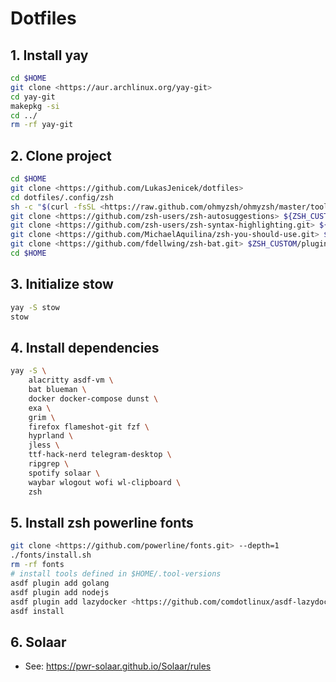 # Dotfiles

## 1. Install yay

```bash
cd $HOME
git clone <https://aur.archlinux.org/yay-git>
cd yay-git
makepkg -si
cd ../
rm -rf yay-git
```

## 2. Clone project

```bash
cd $HOME 
git clone <https://github.com/LukasJenicek/dotfiles>
cd dotfiles/.config/zsh
sh -c "$(curl -fsSL <https://raw.github.com/ohmyzsh/ohmyzsh/master/tools/install.sh>)"
git clone <https://github.com/zsh-users/zsh-autosuggestions> ${ZSH_CUSTOM:-~/.oh-my-zsh/custom}/plugins/zsh-autosuggestions
git clone <https://github.com/zsh-users/zsh-syntax-highlighting.git> ${ZSH_CUSTOM:-~/.oh-my-zsh/custom}/plugins/zsh-syntax-highlighting
git clone <https://github.com/MichaelAquilina/zsh-you-should-use.git> $ZSH_CUSTOM/plugins/you-should-use
git clone <https://github.com/fdellwing/zsh-bat.git> $ZSH_CUSTOM/plugins/zsh-bat
cd $HOME
```

## 3. Initialize stow

```bash
yay -S stow
stow
```

## 4. Install dependencies

```bash
yay -S \ 
    alacritty asdf-vm \
    bat blueman \
    docker docker-compose dunst \
    exa \
    grim \ 
    firefox flameshot-git fzf \
    hyprland \ 
    jless \
    ttf-hack-nerd telegram-desktop \
    ripgrep \
    spotify solaar \
    waybar wlogout wofi wl-clipboard \
    zsh
```

## 5. Install zsh powerline fonts

```bash
git clone <https://github.com/powerline/fonts.git> --depth=1
./fonts/install.sh
rm -rf fonts
# install tools defined in $HOME/.tool-versions
asdf plugin add golang
asdf plugin add nodejs
asdf plugin add lazydocker <https://github.com/comdotlinux/asdf-lazydocker.git>
asdf install
```


## 6. Solaar
- See: https://pwr-solaar.github.io/Solaar/rules

